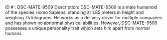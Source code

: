 ID # : DSC-MATE-9509
Description: DSC-MATE-9509 is a male humanoid of the species Homo Sapiens, standing at 1.85 meters in height and weighing 75 kilograms. He works as a delivery driver for multiple companies and has shown no abnormal physical abilities. However, DSC-MATE-9509 possesses a unique personality trait which sets him apart from normal humans. 